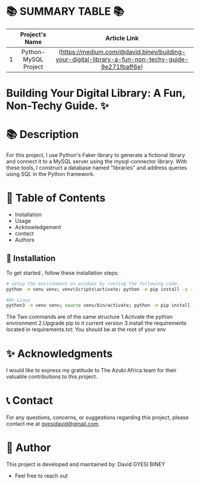 📚 SUMMARY TABLE 📚
   =================


|  | Project's Name | Article Link    | 
|:--:|:--------------:|:--------------:|
| 1 | Python-MySQL Project|  (https://medium.com/@david.biney/building-your-digital-library-a-fun-non-techy-guide-9e271fbaff6e) | 


# Building Your Digital Library: A Fun, Non-Techy Guide. ✨

📚 **Description**
=================

For this project, I use Python's Faker library to generate a fictional library and connect it to a MySQL server using the mysql-connector library. With these tools, I construct a database named "libraries" and address queries using SQL in the Python framework.

📖 **Table of Contents**
=================
- Installation
- Usage
- Acknowledgement
- contact
- Authors

🔧 **Installation**
-----------------
To get started , follow these installation steps:
```bash
# setup the environment on windows by running the following code.
python -m venv venv; venv\Scripts\activate; python -m pip install -q --upgrade pip; python -m pip install -r requirements.txt  

#On Linux
python3 -m venv venv; source venv/bin/activate; python -m pip install -q --upgrade pip; python -m pip install -r requirements.txt 

```
The Two commands are of the same structure
1.Activate the python environment
2.Upgrade pip to it current version
3.install the requirements located in requirements.txt: You should be at the root of your env

✨ **Acknowledgments**
=================

I would like to express my gratitude to The Azubi Africa team for their valuable contributions to this project.

📞 **Contact**
=================

For any questions, concerns, or suggestions regarding  this project, please contact me at gyesidavid@gmail.com.


👥 **Author**
=================

This project is developed and maintained by:
David GYESI BINEY
- Feel free to reach out


